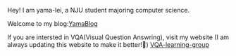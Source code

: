 Hey! I am yama-lei, a NJU student majoring computer science.

Welcome to my blog:<a href="https:yama-lei.top ">YamaBlog</a>

If you are intersted in VQA(Visual Question Answring), visit my website (I am always updating this website to make it better!🤗) <a  href="vqa.yama-lei.top">VQA-learning-group</a>

